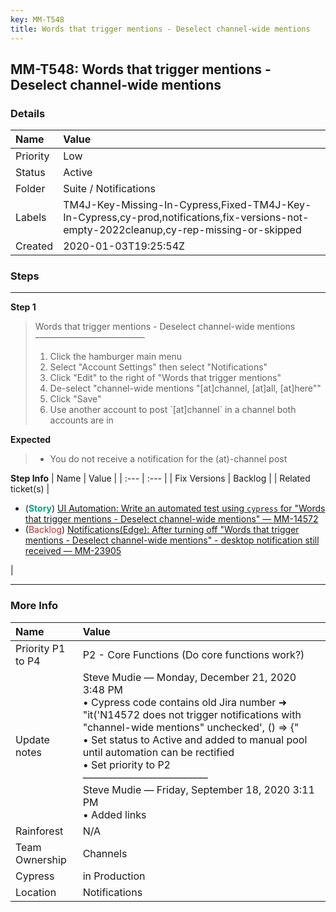 ```yaml
---
key: MM-T548
title: Words that trigger mentions - Deselect channel-wide mentions
---
```


## MM-T548: Words that trigger mentions - Deselect channel-wide mentions

### Details

| Name     | Value                                                                                                                                    |
| :------- | :--------------------------------------------------------------------------------------------------------------------------------------- |
| Priority | Low                                                                                                                                      |
| Status   | Active                                                                                                                                   |
| Folder   | Suite / Notifications                                                                                                                    |
| Labels   | TM4J-Key-Missing-In-Cypress,Fixed-TM4J-Key-In-Cypress,cy-prod,notifications,fix-versions-not-empty-2022cleanup,cy-rep-missing-or-skipped |
| Created  | 2020-01-03T19:25:54Z                                                                                                                     |

### Steps

<hr/>

**Step 1**

> <article>Words that trigger mentions - Deselect channel-wide mentions<br>–––––––––––––––––––––––––<ol><li>Click the hamburger main menu</li><li>Select "Account Settings" then select "Notifications"</li><li>Click "Edit" to the right of "Words that trigger mentions"</li><li>De-select "channel-wide mentions "[at]channel, [at]all, [at]here""</li><li>Click "Save"</li><li>Use another account to post `[at]channel` in a channel both accounts are in</li></ol></article>

**Expected**

> <article><ul><li>You do not receive a notification for the (at)-channel post</li></ul></article>

**Step Info**
| Name | Value |
| :--- | :--- |
| Fix Versions | Backlog |
| Related ticket(s) | <ul><li>(<strong><span style="color: rgb(0, 168, 133);">Story</span></strong>) <a href="https://mattermost.atlassian.net/browse/MM-14572">UI Automation: Write an automated test using `cypress` for "Words that trigger mentions - Deselect channel-wide mentions" — MM-14572</a></li><li>(<span style="color: rgb(184, 49, 47);">Backlog</span>) <a href="https://mattermost.atlassian.net/browse/MM-23905">Notifications(Edge): After turning off "Words that trigger mentions - Deselect channel-wide mentions" - desktop notification still received — MM-23905</a></li></ul> |

<hr/>

### More Info

| Name              | Value                                                                                                                                                                                                                                                                                                                                                                                                       |
| :---------------- | :---------------------------------------------------------------------------------------------------------------------------------------------------------------------------------------------------------------------------------------------------------------------------------------------------------------------------------------------------------------------------------------------------------- |
| Priority P1 to P4 | P2 - Core Functions (Do core functions work?)                                                                                                                                                                                                                                                                                                                                                               |
| Update notes      | Steve Mudie — Monday, December 21, 2020 3:48 PM<br>• Cypress code contains old Jira number ➜ "it('N14572 does not trigger notifications with "channel-wide mentions" unchecked', () =&gt; {"<br>• Set status to Active and added to manual pool until automation can be rectified<br>• Set priority to P2<br>–––––––––––––––––––––––––<br>Steve Mudie — Friday, September 18, 2020 3:11 PM<br>• Added links |
| Rainforest        | N/A                                                                                                                                                                                                                                                                                                                                                                                                         |
| Team Ownership    | Channels                                                                                                                                                                                                                                                                                                                                                                                                    |
| Cypress           | in Production                                                                                                                                                                                                                                                                                                                                                                                               |
| Location          | Notifications                                                                                                                                                                                                                                                                                                                                                                                               |
